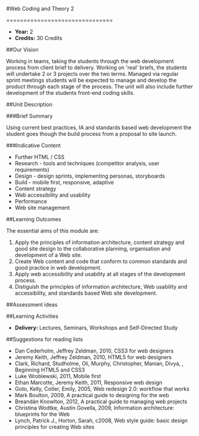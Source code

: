 #Web Coding and Theory 2
<!-- Temporary title -->
===============================

+ __Year:__ 2
+ __Credits:__ 30 Credits


##Our Vision

Working in teams, taking the students through the web development process from client brief to delivery. Working on 'real' briefs, the students will undertake 2 or 3 projects over the two terms. Managed via regular sprint meetings students will be expected to manage and develop the product through each stage of the process. The unit will also include further development of the students front-end coding skills.


##Unit Description

###Brief Summary

<!-- 140 characters -->

Using current best practices, IA and standards based web development the student goes though the build process from a proposal to site launch.

###Indicative Content



+ Further HTML / CSS
+ Research - tools and techniques (competitor analysis, user requirements)
+ Design - design sprints, implementing personas, storyboards
+ Build - mobile first, responsive, adaptive
+ Content strategy
+ Web accessibility and usability
+ Performance
+ Web site management

##Learning Outcomes

The essential aims of this module are:

1. Apply the principles of information architecture, content strategy and good site design to the collaborative planning, organisation and development of a Web site.
1. Create Web content and code that conform to common standards and good practice in web development.
1. Apply web accessibility and usability at all stages of the development process.
1. Distiguish the principles of information architecture, Web usability and accessibility, and standards based Web site development.



##Assessment ideas



##Learning Activities

+ __Delivery:__ Lectures, Seminars, Workshops and Self-Directed Study

##Suggestions for reading lists

+ Dan Cederholm, Jeffrey Zeldman, 2010, CSS3 for web designers
+ Jeremy Keith, Jeffrey Zeldman, 2010, HTML5 for web designers
+ Clark, Richard, Studholme, Oli, Murphy, Christopher, Manian, Divya, , Beginning HTML5 and CSS3 
+ Luke Wroblewski, 2011, Mobile first
+ Ethan Marcotte, Jeremy Keith, 2011, Responsive web design
+ Goto, Kelly, Cotler, Emily, 2005, Web redesign 2.0: workflow that works 
+ Mark Boulton, 2009, A practical guide to designing for the web
+ Breandán Knowlton, 2012, A practical guide to managing web projects 
+ Christina Wodtke, Austin Govella, 2009, Information architecture: blueprints for the Web
+ Lynch, Patrick J., Horton, Sarah, c2008, Web style guide: basic design principles for creating Web sites




<!--

Notes

-->



